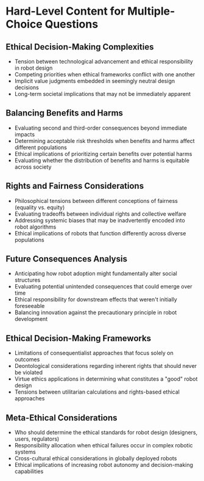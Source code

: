 # Hard-Level Content for Multiple-Choice Questions

## Ethical Decision-Making Complexities
- Tension between technological advancement and ethical responsibility in robot design
- Competing priorities when ethical frameworks conflict with one another
- Implicit value judgments embedded in seemingly neutral design decisions
- Long-term societal implications that may not be immediately apparent

## Balancing Benefits and Harms
- Evaluating second and third-order consequences beyond immediate impacts
- Determining acceptable risk thresholds when benefits and harms affect different populations
- Ethical implications of prioritizing certain benefits over potential harms
- Evaluating whether the distribution of benefits and harms is equitable across society

## Rights and Fairness Considerations
- Philosophical tensions between different conceptions of fairness (equality vs. equity)
- Evaluating tradeoffs between individual rights and collective welfare
- Addressing systemic biases that may be inadvertently encoded into robot algorithms
- Ethical implications of robots that function differently across diverse populations

## Future Consequences Analysis
- Anticipating how robot adoption might fundamentally alter social structures
- Evaluating potential unintended consequences that could emerge over time
- Ethical responsibility for downstream effects that weren't initially foreseeable
- Balancing innovation against the precautionary principle in robot development

## Ethical Decision-Making Frameworks
- Limitations of consequentialist approaches that focus solely on outcomes
- Deontological considerations regarding inherent rights that should never be violated
- Virtue ethics applications in determining what constitutes a "good" robot design
- Tensions between utilitarian calculations and rights-based ethical approaches

## Meta-Ethical Considerations
- Who should determine the ethical standards for robot design (designers, users, regulators)
- Responsibility allocation when ethical failures occur in complex robotic systems
- Cross-cultural ethical considerations in globally deployed robots
- Ethical implications of increasing robot autonomy and decision-making capabilities